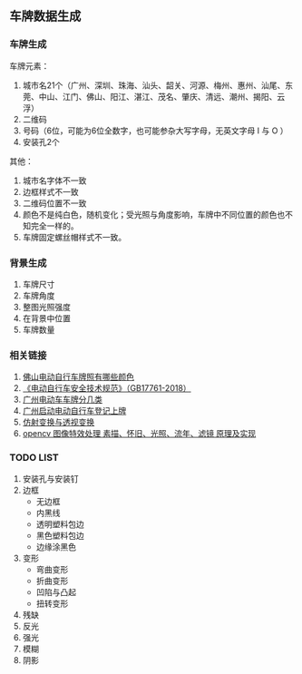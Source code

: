 ## 车牌数据生成

### 车牌生成

车牌元素：

1. 城市名21个（广州、深圳、珠海、汕头、韶关、河源、梅州、惠州、汕尾、东莞、中山、江门、佛山、阳江、湛江、茂名、肇庆、清远、潮州、揭阳、云浮）
2. 二维码
3. 号码（6位，可能为6位全数字，也可能参杂大写字母，无英文字母 I 与 O ）
4. 安装孔2个

其他：

1. 城市名字体不一致
2. 边框样式不一致
3. 二维码位置不一致
4. 颜色不是纯白色，随机变化；受光照与角度影响，车牌中不同位置的颜色也不知完全一样的。
5. 车牌固定螺丝帽样式不一致。

### 背景生成

1. 车牌尺寸
2. 车牌角度
3. 整图光照强度
4. 在背景中位置
5. 车牌数量

### 相关链接
1. [佛山电动自行车牌照有哪些颜色](http://m.wenda.bendibao.com/live/114493.shtm)
2. [《电动自行车安全技术规范》（GB17761-2018）](https://gdga.gd.gov.cn/xxgk/wgk/glgk/content/post_2286895.html)
3. [广州电动车车牌分几类](http://m.wenda.bendibao.com/live/175160.shtm)
4. [广州启动电动自行车登记上牌](http://gd.people.com.cn/n2/2021/1103/c123932-34987496.html)
5. [仿射变换与透视变换](https://codec.wang/docs/opencv/start/extra-05-warpaffine-warpperspective)
6. [opencv 图像特效处理 素描、怀旧、光照、流年、滤镜 原理及实现](https://www.cnblogs.com/wojianxin/p/12757953.html)


### TODO LIST

1. 安装孔与安装钉
2. 边框
    + 无边框
    + 内黑线
    + 透明塑料包边
    + 黑色塑料包边
    + 边缘涂黑色
3. 变形
    + 弯曲变形
    + 折曲变形
    + 凹陷与凸起
    + 扭转变形
4. 残缺
5. 反光
6. 强光
7. 模糊
8. 阴影


